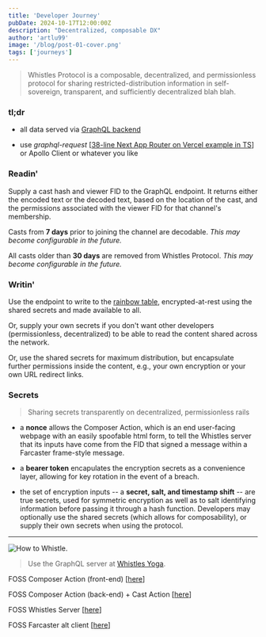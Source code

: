```yaml
---
title: 'Developer Journey'
pubDate: 2024-10-17T12:00:00Z
description: "Decentralized, composable DX" 
author: 'artlu99'
image: '/blog/post-01-cover.png'
tags: ['journeys']
---
```


> Whistles Protocol is a composable, decentralized, and permissionless protocol for sharing restricted-distribution information in self-sovereign, transparent, and sufficiently decentralized blah blah.

### tl;dr

- all data served via [GraphQL backend](https://whistles.artlu.xyz/graphql)

- use *graphql-request* [[38-line Next App Router on Vercel example in TS](https://github.com/artlu99/keccak256-composer-action/blob/main/external/schema.ts)] or Apollo Client or whatever you like

### Readin'

Supply a cast hash and viewer FID to the GraphQL endpoint. It returns either the encoded text or the decoded text, based on the location of the cast, and the permissions associated with the viewer FID for that channel's membership.

Casts from <strong>7 days</strong> prior to joining the channel are decodable. *This may become configurable in the future.*

All casts older than <strong>30 days</strong> are removed from Whistles Protocol. *This may become configurable in the future.*

### Writin'

Use the endpoint to write to the [rainbow table](https://en.wikipedia.org/wiki/Rainbow_table), encrypted-at-rest using the shared secrets and made available to all.

Or, supply your own secrets if you don't want other developers (permissionless, decentralized) to be able to read the content shared across the network.

Or, use the shared secrets for maximum distribution, but encapsulate further permissions inside the content, e.g., your own encryption or your own URL redirect links.

### Secrets

> Sharing secrets transparently on decentralized, permissionless rails

- a **nonce** allows the Composer Action, which is an end user-facing webpage with an easily spoofable html form, to tell the Whistles server that its inputs have come from the FID that signed a message within a Farcaster frame-style message.

- a **bearer token** encapulates the encryption secrets as a convenience layer, allowing for key rotation in the event of a breach.

- the set of encryption inputs -- a **secret, salt, and timestamp shift** -- are true secrets, used for symmetric encryption as well as to salt identifying information before passing it through a hash function. Developers may optionally use the shared secrets (which allows for composability), or supply their own secrets when using the protocol.

---

![How to Whistle.](/blog/post-05.png)

> Use the GraphQL server at [Whistles Yoga](https://whistles.artlu.xyz/graphql). 

FOSS Composer Action (front-end) [[here](https://github.com/artlu99/keccak256-composer-action)]

FOSS Composer Action (back-end) + Cast Action [[here](https://github.com/artlu99/keccak256-composer-action-worker)]

FOSS Whistles Server [[here](https://github.com/artlu99/yoga-whistles)]

FOSS Farcaster alt client [[here](https://github.com/artlu99/bcbhshow-lite-client)]
